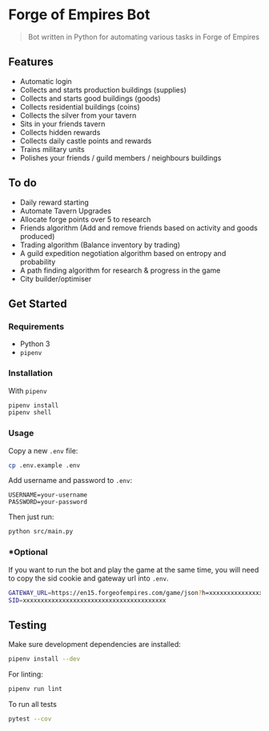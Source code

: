 # Forge of Empires Bot
> Bot written in Python for automating various tasks in Forge of Empires

## Features

- Automatic login
- Collects and starts production buildings (supplies)
- Collects and starts good buildings (goods)
- Collects residential buildings (coins)
- Collects the silver from your tavern
- Sits in your friends tavern
- Collects hidden rewards
- Collects daily castle points and rewards
- Trains military units
- Polishes your friends / guild members / neighbours buildings

## To do

- Daily reward starting
- Automate Tavern Upgrades
- Allocate forge points over 5 to research
- Friends algorithm (Add and remove friends based on activity and goods produced)
- Trading algorithm (Balance inventory by trading)
- A guild expedition negotiation algorithm based on entropy and probability
- A path finding algorithm for research & progress in the game
- City builder/optimiser

## Get Started

### Requirements

- Python 3
- `pipenv`

### Installation

With `pipenv`
```bash
pipenv install
pipenv shell
```

### Usage

Copy a new `.env` file:
```bash
cp .env.example .env
```

Add username and password to `.env`:
```env
USERNAME=your-username
PASSWORD=your-password
```

Then just run:
```bash
python src/main.py
```

### *Optional

If you want to run the bot and play the game at the same time, you will need to copy the sid cookie and gateway url into `.env`.
```bash
GATEWAY_URL=https://en15.forgeofempires.com/game/json?h=xxxxxxxxxxxxxxxxxxxxxxxx
SID=xxxxxxxxxxxxxxxxxxxxxxxxxxxxxxxxxxxxxxxx
```

## Testing

Make sure development dependencies are installed:
```bash
pipenv install --dev
```

For linting:
```bash
pipenv run lint
```

To run all tests
```bash
pytest --cov
```
